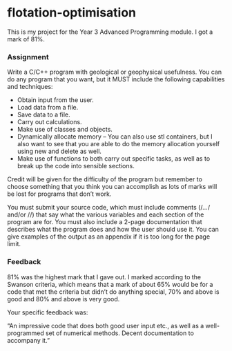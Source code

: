 # flotation-optimisation

This is my project for the Year 3 Advanced Programming module. I got a mark of 81%.

### Assignment

Write a C/C++ program with geological or geophysical usefulness. You can do any program that you want, but it MUST include the following capabilities and techniques:

<ul>
  <li>Obtain input from the user.</li>
  <li>Load data from a file.</li>
  <li>Save data to a file.</li>
  <li>Carry out calculations.</li>
  <li>Make use of classes and objects.</li>
  <li>Dynamically allocate memory – You can also use stl containers, but I also want to see that you are able to do the memory allocation yourself using new and delete as well.</li>
  <li>Make use of functions to both carry out specific tasks, as well as to break up the code into sensible sections.</li>
</ul>

Credit will be given for the difficulty of the program but remember to choose something that you think you can accomplish as lots of marks will be lost for programs that don’t work.

You must submit your source code, which must include comments (/*...*/ and/or //) that say what the various variables and each section of the program are for. You must also include a 2-page documentation that describes what the program does and how the user should use it. You can give examples of the output as an appendix if it is too long for the page limit.

### Feedback

81% was the highest mark that I gave out. I marked according to the Swanson criteria, which means that a mark of about 65% would be for a code that met the criteria but didn’t do anything special, 70% and above is good and 80% and above is very good.

Your specific feedback was:

“An impressive code that does both good user input etc., as well as a well-programmed set of numerical methods. Decent documentation to accompany it.”

